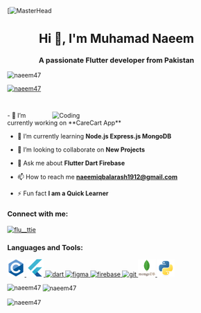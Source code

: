[![MasterHead](https://uploads.sitepoint.com/wp-content/uploads/2021/12/1638981799header.png)

<h1 align="center">Hi 👋, I'm Muhamad Naeem</h1>
<h3 align="center">A passionate Flutter developer from Pakistan</h3>
<p align="left"> <img src="https://komarev.com/ghpvc/?username=naeem47&label=Profile%20views&color=0e75b6&style=flat" alt="naeem47" /> </p>

<p align="left"> <a href="https://github.com/ryo-ma/github-profile-trophy"><img src="https://github-profile-trophy.vercel.app/?username=naeem47" alt="naeem47" /></a> </p>

<p align="left"> <a href="https://twitter.com/" target="blank"><img src="https://img.shields.io/twitter/follow/?logo=twitter&style=for-the-badge" alt="" /></a> </p>

<img align="right" alt="Coding" width="400" src="https://camo.githubusercontent.com/d3a9f3a787ffc69aa73aa0a5cb5a29b968b823b62d80f7b589a705664dde9e2b/68747470733a2f2f7777772e627970656f706c652e636f6d2f77702d636f6e74656e742f75706c6f6164732f323031392f30332f70656f706c652d61742d776f726b2e676966">
- 🔭 I’m currently working on **CareCart App**

- 🌱 I’m currently learning **Node.js Express.js MongoDB**

- 👯 I’m looking to collaborate on **New Projects**

- 💬 Ask me about **Flutter Dart Firebase**

- 📫 How to reach me **naeemiqbalarash1912@gmail.com**

- ⚡ Fun fact **I am a Quick Learner**

<h3 align="left">Connect with me:</h3>
<p align="left">
<a href="https://instagram.com/flu__ttie" target="blank"><img align="center" src="https://raw.githubusercontent.com/rahuldkjain/github-profile-readme-generator/master/src/images/icons/Social/instagram.svg" alt="flu__ttie" height="30" width="40" /></a>
</p>

<h3 align="left">Languages and Tools:</h3>
<p align="left"> <a href="https://www.cprogramming.com/" target="_blank" rel="noreferrer"> <img src="https://raw.githubusercontent.com/devicons/devicon/master/icons/c/c-original.svg" alt="c" width="40" height="40"/> </a> <a href="https://www.cprogramming.com/" target="_blank" rel="noreferrer"> <img src="https://raw.githubusercontent.com/devicons/devicon/master/icons/flutter/flutter-original.svg" alt="c" width="40" height="40"/> </a> <a href="https://dart.dev" target="_blank" rel="noreferrer"> <img src="https://www.vectorlogo.zone/logos/dartlang/dartlang-icon.svg" alt="dart" width="40" height="40"/> </a> <a href="https://www.figma.com/" target="_blank" rel="noreferrer"> <img src="https://www.vectorlogo.zone/logos/figma/figma-icon.svg" alt="figma" width="40" height="40"/> </a> <a href="https://firebase.google.com/" target="_blank" rel="noreferrer"> <img src="https://www.vectorlogo.zone/logos/firebase/firebase-icon.svg" alt="firebase" width="40" height="40"/> </a> <a href="https://git-scm.com/" target="_blank" rel="noreferrer"> <img src="https://www.vectorlogo.zone/logos/git-scm/git-scm-icon.svg" alt="git" width="40" height="40"/> </a> <a href="https://www.mongodb.com/" target="_blank" rel="noreferrer"> <img src="https://raw.githubusercontent.com/devicons/devicon/master/icons/mongodb/mongodb-original-wordmark.svg" alt="mongodb" width="40" height="40"/> </a> <a href="https://www.python.org" target="_blank" rel="noreferrer"> <img src="https://raw.githubusercontent.com/devicons/devicon/master/icons/python/python-original.svg" alt="python" width="40" height="40"/> </a> </p>

<p><img align="left" src="https://github-readme-stats.vercel.app/api/top-langs?username=naeem47&show_icons=true&locale=en&layout=compact" alt="naeem47" /></p>

<p>&nbsp;<img align="center" src="https://github-readme-stats.vercel.app/api?username=naeem47&show_icons=true&locale=en" alt="naeem47" /></p>

<p><img align="center" src="https://github-readme-streak-stats.herokuapp.com/?user=naeem47&" alt="naeem47" /></p>
